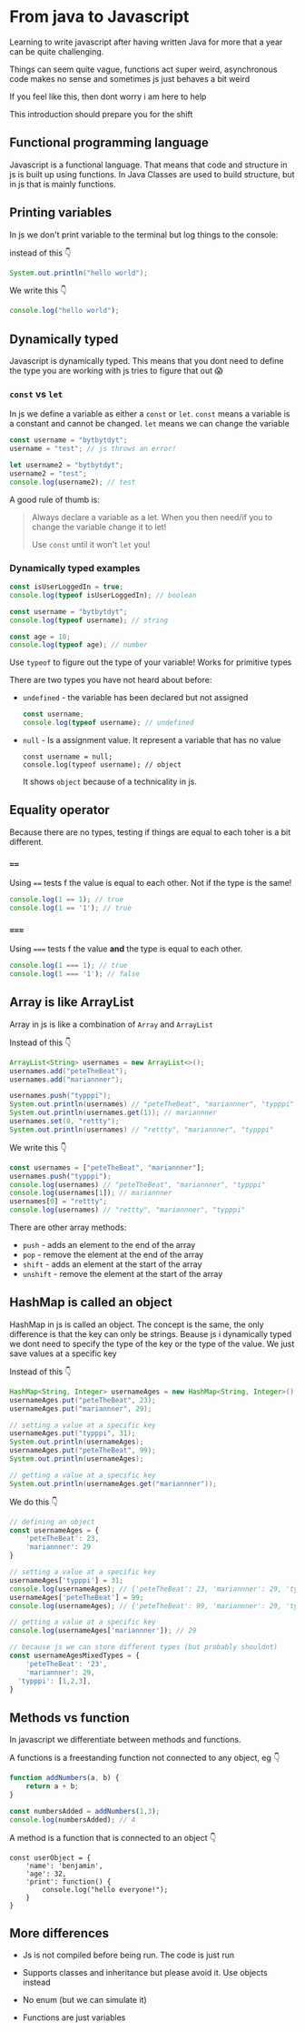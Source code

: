 # From java to Javascript



Learning to write javascript after having written Java for more that a year can be quite challenging. 

Things can seem quite vague, functions act super weird, asynchronous code makes no sense and sometimes js just behaves a bit weird

If you feel like this, then dont worry i am here to help

This introduction should prepare you for the shift



## Functional programming language

Javascript is a functional language. That means that code and structure in js is built up using functions. In Java Classes are used to build structure, but in js that is mainly functions. 



## Printing variables

In js we don't print variable to the terminal but log things to the console:

instead of this 👇

```java
System.out.println("hello world");
```

We write this 👇

```js
console.log("hello world");
```



## Dynamically typed

Javascript is dynamically typed. This means that you dont need to define the type you are working with js tries to figure that out 😱



### `const` vs `let`

In js we define a variable as either a `const` or `let`. `const` means a variable is a constant and cannot be changed. `let` means we can change the variable

```js
const username = "bytbytdyt";
username = "test"; // js throws an error!

let username2 = "bytbytdyt";
username2 = "test";
console.log(username2); // test
```

A good rule of thumb is: 

> Always declare a variable as a let. When you then need/if you to change the variable change it to let!
>
> Use `const` until it won't `let` you!



### Dynamically typed examples

```js
const isUserLoggedIn = true;
console.log(typeof isUserLoggedIn); // boolean

const username = "bytbytdyt";
console.log(typeof username); // string

const age = 10;
console.log(typeof age); // number
```

Use `typeof` to figure out the type of your variable! Works for primitive types



There are two types you have not heard about before:

- `undefined` - the variable has been declared but not assigned

  ```js
  const username;
  console.log(typeof username); // undefined
  ```

- `null` - Is a assignment value. It represent a variable that has no value

  ```
  const username = null;
  console.log(typeof username); // object
  ```

  It shows `object` because of a technicality in js. 



## Equality operator

Because there are no types, testing if things are equal to each toher is a bit different. 

 

### `==`

Using `==` tests f the value is equal to each other. Not if the type is the same!

```js
console.log(1 == 1); // true
console.log(1 == '1'); // true
```



### `===`

Using `===` tests f the value **and** the type is equal to each other. 

```js
console.log(1 === 1); // true
console.log(1 === '1'); // false
```



## Array is like ArrayList

Array in js is like a combination of `Array` and `ArrayList`



Instead of this 👇

```java
ArrayList<String> usernames = new ArrayList<>();
usernames.add("peteTheBeat");
usernames.add("mariannner");

usernames.push("typppi");
System.out.println(usernames) // "peteTheBeat", "mariannner", "typppi"
System.out.println(usernames.get(1)); // mariannner
usernames.set(0, "rettty");
System.out.println(usernames) // "rettty", "mariannner", "typppi"
```

We write this 👇

```js
const usernames = ["peteTheBeat", "mariannner"];
usernames.push("typppi");
console.log(usernames) // "peteTheBeat", "mariannner", "typppi"
console.log(usernames[1]); // mariannner
usernames[0] = "rettty";
console.log(usernames) // "rettty", "mariannner", "typppi"
```



There are other array methods:

- `push` - adds an element to the end of the array
- `pop` - remove the element at the end of the array
- `shift` - adds an element at the start of the array
- `unshift` - remove the element at the start of the array



## HashMap is called an object

HashMap in js is called an object. The concept is the same, the only difference is that the key can only be strings. Beause js i dynamically typed we dont need to specify the type of the key or the type of the value. We just save values at a specific key



Instead of this 👇

```java
HashMap<String, Integer> usernameAges = new HashMap<String, Integer>();
usernameAges.put("peteTheBeat", 23);
usernameAges.put("mariannner", 29);

// setting a value at a specific key
usernameAges.put("typppi", 31);
System.out.println(usernameAges);
usernameAges.put("peteTheBeat", 99);
System.out.println(usernameAges);

// getting a value at a specific key
System.out.println(usernameAges.get("mariannner"));
```

We do this 👇

```js
// defining an object
const usernameAges = {
	'peteTheBeat': 23,
	'mariannner': 29
}

// setting a value at a specific key
usernameAges['typppi'] = 31;
console.log(usernameAges); // {'peteTheBeat': 23, 'mariannner': 29, 'typppi: 31'}
usernameAges['peteTheBeat'] = 99;
console.log(usernameAges); // {'peteTheBeat': 99, 'mariannner': 29, 'typppi: 31'}

// getting a value at a specific key
console.log(usernameAges['mariannner']); // 29

// because js we can store different types (but probably shouldnt)
const usernameAgesMixedTypes = {
	'peteTheBeat': '23',
	'mariannner': 29,
  'typppi': [1,2,3],
}
```



## Methods vs function

In javascript we differentiate between methods and functions. 

A functions is a freestanding function not connected to any object, eg 👇

```js
function addNumbers(a, b) {
	return a + b;
}

const numbersAdded = addNumbers(1,3);
console.log(numbersAdded); // 4
```

A method is a function that is connected to an object 👇

```
const userObject = {
	'name': 'benjamin',
	'age': 32,
	'print': function() {
		console.log("hello everyone!");
	}
}
```





## More differences

- Js is not compiled before being run. The code is just run
- Supports classes and inheritance but please avoid it. Use objects instead
- No enum (but we can simulate it)

- Functions are just variables

